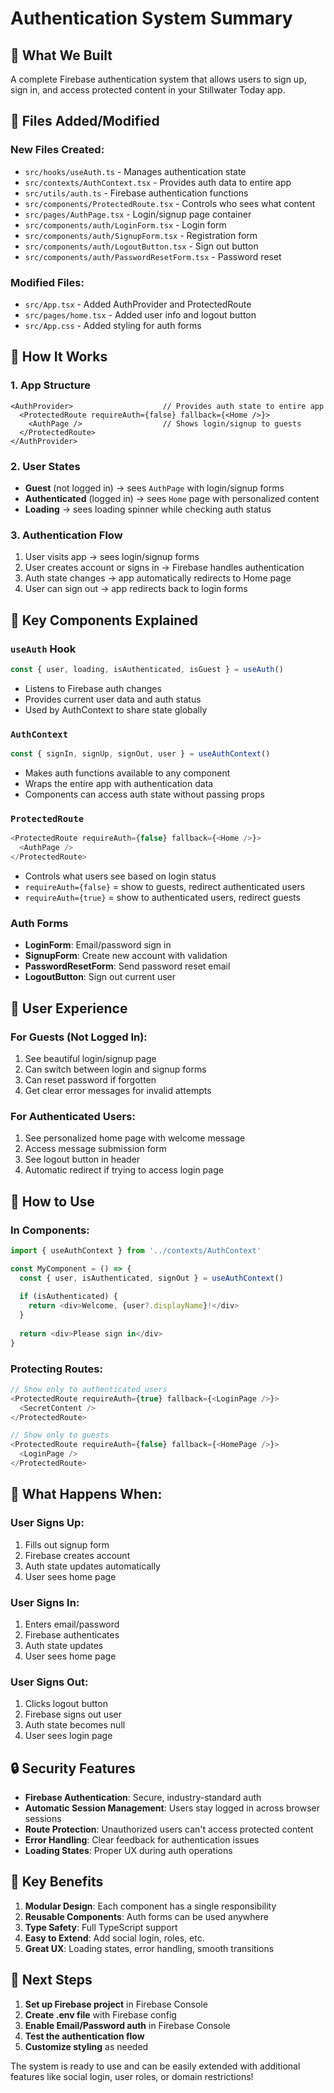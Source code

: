 # Authentication System Summary

## 🎯 What We Built
A complete Firebase authentication system that allows users to sign up, sign in, and access protected content in your Stillwater Today app.

## 📁 Files Added/Modified

### New Files Created:
- `src/hooks/useAuth.ts` - Manages authentication state
- `src/contexts/AuthContext.tsx` - Provides auth data to entire app
- `src/utils/auth.ts` - Firebase authentication functions
- `src/components/ProtectedRoute.tsx` - Controls who sees what content
- `src/pages/AuthPage.tsx` - Login/signup page container
- `src/components/auth/LoginForm.tsx` - Login form
- `src/components/auth/SignupForm.tsx` - Registration form
- `src/components/auth/LogoutButton.tsx` - Sign out button
- `src/components/auth/PasswordResetForm.tsx` - Password reset

### Modified Files:
- `src/App.tsx` - Added AuthProvider and ProtectedRoute
- `src/pages/home.tsx` - Added user info and logout button
- `src/App.css` - Added styling for auth forms

## 🔄 How It Works

### 1. App Structure
```tsx
<AuthProvider>                    // Provides auth state to entire app
  <ProtectedRoute requireAuth={false} fallback={<Home />}>
    <AuthPage />                  // Shows login/signup to guests
  </ProtectedRoute>
</AuthProvider>
```

### 2. User States
- **Guest** (not logged in) → sees `AuthPage` with login/signup forms
- **Authenticated** (logged in) → sees `Home` page with personalized content
- **Loading** → sees loading spinner while checking auth status

### 3. Authentication Flow
1. User visits app → sees login/signup forms
2. User creates account or signs in → Firebase handles authentication
3. Auth state changes → app automatically redirects to Home page
4. User can sign out → app redirects back to login forms

## 🧩 Key Components Explained

### `useAuth` Hook
```typescript
const { user, loading, isAuthenticated, isGuest } = useAuth()
```
- Listens to Firebase auth changes
- Provides current user data and auth status
- Used by AuthContext to share state globally

### `AuthContext`
```typescript
const { signIn, signUp, signOut, user } = useAuthContext()
```
- Makes auth functions available to any component
- Wraps the entire app with authentication data
- Components can access auth state without passing props

### `ProtectedRoute`
```typescript
<ProtectedRoute requireAuth={false} fallback={<Home />}>
  <AuthPage />
</ProtectedRoute>
```
- Controls what users see based on login status
- `requireAuth={false}` = show to guests, redirect authenticated users
- `requireAuth={true}` = show to authenticated users, redirect guests

### Auth Forms
- **LoginForm**: Email/password sign in
- **SignupForm**: Create new account with validation
- **PasswordResetForm**: Send password reset email
- **LogoutButton**: Sign out current user

## 🎨 User Experience

### For Guests (Not Logged In):
1. See beautiful login/signup page
2. Can switch between login and signup forms
3. Can reset password if forgotten
4. Get clear error messages for invalid attempts

### For Authenticated Users:
1. See personalized home page with welcome message
2. Access message submission form
3. See logout button in header
4. Automatic redirect if trying to access login page

## 🔧 How to Use

### In Components:
```typescript
import { useAuthContext } from '../contexts/AuthContext'

const MyComponent = () => {
  const { user, isAuthenticated, signOut } = useAuthContext()
  
  if (isAuthenticated) {
    return <div>Welcome, {user?.displayName}!</div>
  }
  
  return <div>Please sign in</div>
}
```

### Protecting Routes:
```typescript
// Show only to authenticated users
<ProtectedRoute requireAuth={true} fallback={<LoginPage />}>
  <SecretContent />
</ProtectedRoute>

// Show only to guests
<ProtectedRoute requireAuth={false} fallback={<HomePage />}>
  <LoginPage />
</ProtectedRoute>
```

## 🚀 What Happens When:

### User Signs Up:
1. Fills out signup form
2. Firebase creates account
3. Auth state updates automatically
4. User sees home page

### User Signs In:
1. Enters email/password
2. Firebase authenticates
3. Auth state updates
4. User sees home page

### User Signs Out:
1. Clicks logout button
2. Firebase signs out user
3. Auth state becomes null
4. User sees login page

## 🔒 Security Features

- **Firebase Authentication**: Secure, industry-standard auth
- **Automatic Session Management**: Users stay logged in across browser sessions
- **Route Protection**: Unauthorized users can't access protected content
- **Error Handling**: Clear feedback for authentication issues
- **Loading States**: Proper UX during auth operations

## 🎯 Key Benefits

1. **Modular Design**: Each component has a single responsibility
2. **Reusable Components**: Auth forms can be used anywhere
3. **Type Safety**: Full TypeScript support
4. **Easy to Extend**: Add social login, roles, etc.
5. **Great UX**: Loading states, error handling, smooth transitions

## 📝 Next Steps

1. **Set up Firebase project** in Firebase Console
2. **Create .env file** with Firebase config
3. **Enable Email/Password auth** in Firebase Console
4. **Test the authentication flow**
5. **Customize styling** as needed

The system is ready to use and can be easily extended with additional features like social login, user roles, or domain restrictions!
